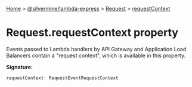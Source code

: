 [Home](./index) &gt; [@silvermine/lambda-express](./lambda-express.md) &gt; [Request](./lambda-express.request.md) &gt; [requestContext](./lambda-express.request.requestcontext.md)

# Request.requestContext property

Events passed to Lambda handlers by API Gateway and Application Load Balancers contain a "request context", which is available in this property.

**Signature:**
```javascript
requestContext: RequestEventRequestContext
```
